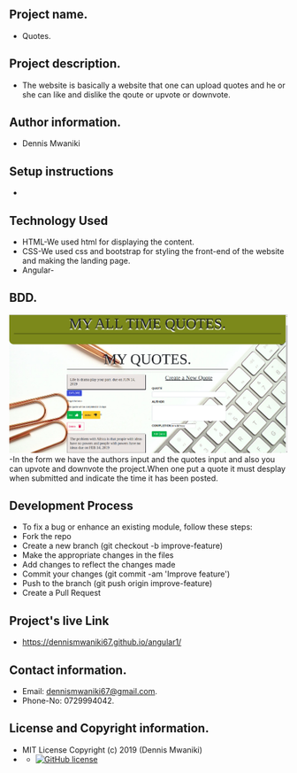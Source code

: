 ## Project name.
- Quotes.
## Project description.
- The website is basically a website that one can upload quotes and he or she can like and dislike the qoute or upvote or downvote.
## Author information.
 - Dennis Mwaniki
## Setup instructions 
 -
## Technology Used
 - HTML-We used html for displaying the content.
 - CSS-We used css and bootstrap for styling the front-end of the website and making the landing page.
 - Angular-

## BDD.
 <img src="src/assets/quotes.png">
 -In the form we have the authors input and the quotes input and also you can upvote and downvote the project.When one put a quote it must desplay when submitted and indicate the time it has been posted.
 
## Development Process
 - To fix a bug or enhance an existing module, follow these steps:
 - Fork the repo
 - Create a new branch (git checkout -b improve-feature)
 - Make the appropriate changes in the files
 - Add changes to reflect the changes made
 - Commit your changes (git commit -am 'Improve feature')
 - Push to the branch (git push origin improve-feature)
 - Create a Pull Request
## Project's live Link

 - https://dennismwaniki67.github.io/angular1/

## Contact information.
 - Email: dennismwaniki67@gmail.com.
 - Phone-No: 0729994042.
## License and Copyright information.
 - MIT License Copyright (c) 2019 (Dennis Mwaniki)
 - - [![GitHub license](https://img.shields.io/github/license/Naereen/StrapDown.js.svg)](https://github.com/Naereen/StrapDown.js/blob/master/LICENSE)